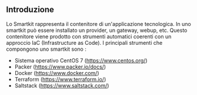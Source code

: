 ## Introduzione
Lo Smartkit rappresenta il contenitore di un'applicazione tecnologica.
In uno smartkit può essere installato un provider, un gateway, webup, etc.
Questo contenitore viene prodotto con strumenti automatici coerenti con un approccio IaC (Infrastructure as Code).
I principali strumenti che compongono uno smartkit sono : 
- Sistema operativo CentOS 7 (https://www.centos.org/)
- Packer (https://www.packer.io/docs/)
- Docker (https://www.docker.com/)
- Terraform (https://www.terraform.io/)
- Saltstack (https://www.saltstack.com/)
